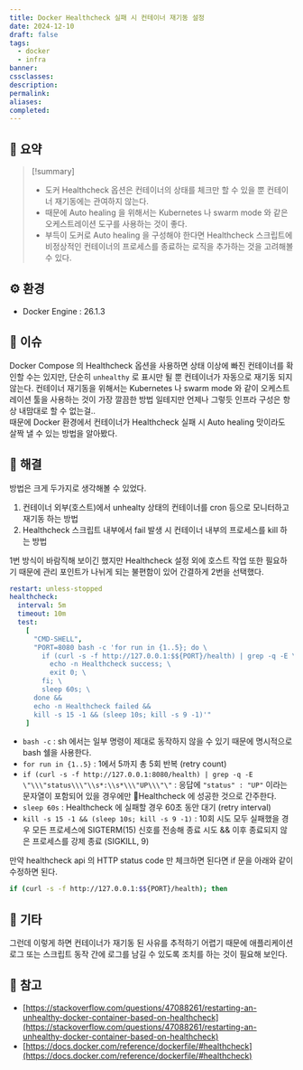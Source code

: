 ```yaml
---
title: Docker Healthcheck 실패 시 컨테이너 재기동 설정
date: 2024-12-10
draft: false
tags:
  - docker
  - infra
banner: 
cssclasses: 
description: 
permalink: 
aliases: 
completed:
---
```


## 📝 요약
> [!summary]
> - 도커 Healthcheck 옵션은 컨테이너의 상태를 체크만 할 수 있을 뿐 컨테이너 재기동에는 관여하지 않는다.  
> - 때문에 Auto healing 을 위해서는 Kubernetes 나 swarm mode 와 같은 오케스트레이션 도구를 사용하는 것이 좋다.
> - 부득이 도커로 Auto healing 을 구성해야 한다면 Healthcheck 스크립트에 비정상적인 컨테이너의 프로세스를 종료하는 로직을 추가하는 것을 고려해볼 수 있다.


## ⚙️ 환경
- Docker Engine : 26.1.3
## 💬 이슈
Docker Compose 의 Healthcheck 옵션을 사용하면 상태 이상에 빠진 컨테이너를 확인할 수는 있지만, 단순히 `unhealthy` 로 표시만 될 뿐 컨테이너가 자동으로 재기동 되지 않는다. 컨테이너 재기동을 위해서는 Kubernetes 나 swarm mode 와 같이 오케스트레이션 툴을 사용하는 것이 가장 깔끔한 방법 일테지만 언제나 그렇듯 인프라 구성은 항상 내맘대로 할 수 없는걸..  
때문에 Docker 환경에서 컨테이너가 Healthcheck 실패 시 Auto healing 맛이라도 살짝 낼 수 있는 방법을 알아봤다.  

## 🧗 해결
방법은 크게 두가지로 생각해볼 수 있었다.
1. 컨테이너 외부(호스트)에서 unhealty 상태의 컨테이너를 cron 등으로 모니터하고 재기동 하는 방법
2. Healthcheck 스크립트 내부에서 fail 발생 시 컨테이너 내부의 프로세스를 kill 하는 방법  

1번 방식이 바람직해 보이긴 했지만 Healthcheck 설정 외에 호스트 작업 또한 필요하기 때문에 관리 포인트가 나뉘게 되는 불편함이 있어 간결하게 2번을 선택했다.  

```yaml
restart: unless-stopped
healthcheck:
  interval: 5m
  timeout: 10m
  test:
    [
      "CMD-SHELL",
      "PORT=8080 bash -c 'for run in {1..5}; do \
        if (curl -s -f http://127.0.0.1:$${PORT}/health) | grep -q -E \"\\\"status\\\"\\s*:\\s*\\\"UP\\\"\"; then \
		  echo -n Healthcheck success; \
		  exit 0; \
        fi; \
        sleep 60s; \
      done && 
      echo -n Healthcheck failed &&
      kill -s 15 -1 && (sleep 10s; kill -s 9 -1)'"
    ]
```

- `bash -c` : sh 에서는 일부 명령이 제대로 동작하지 않을 수 있기 때문에 명시적으로 bash 쉘을 사용한다.
- `for run in {1..5}` : 1에서 5까지 총 5회 반복 (retry count)
- `if (curl -s -f http://127.0.0.1:8080/health) | grep -q -E \"\\\"status\\\"\\s*:\\s*\\\"UP\\\"\"` : 응답에 `"status" : "UP"` 이라는 문자열이 포함되어 있을 경우에만 Healthcheck 에 성공한 것으로 간주한다.
- `sleep 60s` : Healthcheck 에 실패할 경우 60초 동안 대기 (retry interval)
- `kill -s 15 -1 && (sleep 10s; kill -s 9 -1)` : 10회 시도 모두 실패했을 경우 모든 프로세스에 SIGTERM(15) 신호를 전송해 종료 시도 && 이후 종료되지 않은 프로세스를 강제 종료 (SIGKILL, 9)  

만약 healthcheck api 의 HTTP status code 만 체크하면 된다면 if 문을 아래와 같이 수정하면 된다.  
```bash
if (curl -s -f http://127.0.0.1:$${PORT}/health); then
```

## 🎸 기타
그런데 이렇게 하면 컨테이너가 재기동 된 사유를 추적하기 어렵기 때문에 애플리케이션 로그 또는 스크립트 동작 간에 로그를 남길 수 있도록 조치를 하는 것이 필요해 보인다.  

## 🚀 참고
- [https://stackoverflow.com/questions/47088261/restarting-an-unhealthy-docker-container-based-on-healthcheck](https://stackoverflow.com/questions/47088261/restarting-an-unhealthy-docker-container-based-on-healthcheck)
- [https://docs.docker.com/reference/dockerfile/#healthcheck](https://docs.docker.com/reference/dockerfile/#healthcheck)
